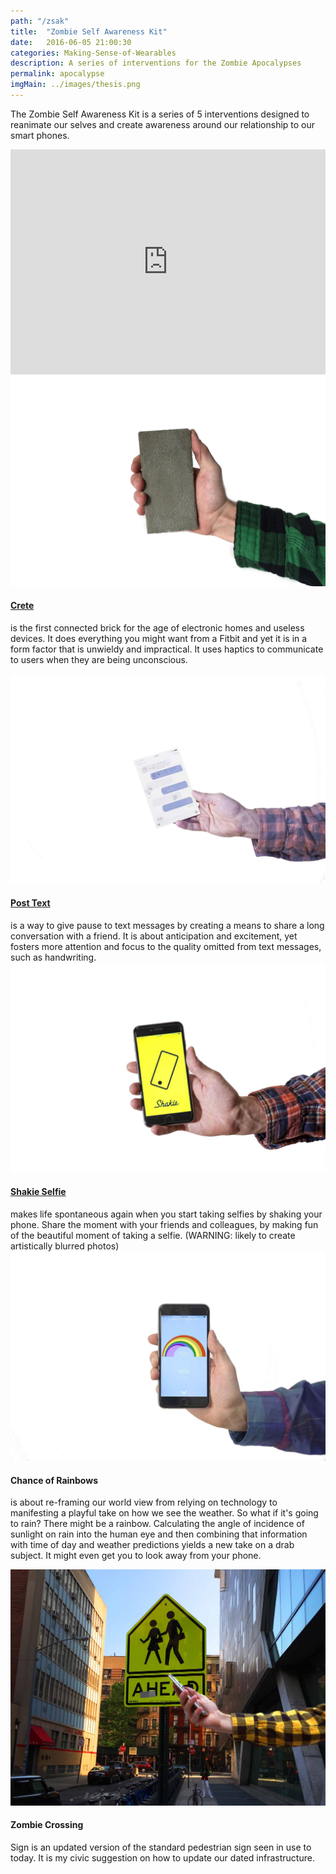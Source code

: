 ```yaml
---
path: "/zsak"
title:  "Zombie Self Awareness Kit"
date:   2016-06-05 21:00:30
categories: Making-Sense-of-Wearables
description: A series of interventions for the Zombie Apocalypses
permalink: apocalypse
imgMain: ../images/thesis.png
---
```

<div className="row">
	<div className="col-sm-12">
		<p>
			The Zombie Self Awareness Kit is a series of 5 interventions designed to reanimate our selves and create awareness around our relationship to our smart phones. 
		</p>
	</div>
	<iframe src="https://player.vimeo.com/video/166993010" width="100%" height="360" frameborder="0" webkitallowfullscreen mozallowfullscreen allowfullscreen ></iframe>
</div>
<div className="row p-break">	
	<div className="col-sm-5">
		<img src="../images/crete.png" className="img-responsive icon center-block" alt="Responsive image"/>
	</div>
	<div className="col-sm-4 center-block">
		<p>
			<h4> <a href="http://www.samsadtler.com/crete">Crete </a> </h4>
			is the first connected brick for the age of electronic homes and useless devices. It does everything you might want from a Fitbit and yet it is in a form factor that is unwieldy and impractical. It uses haptics to communicate to users when they are being unconscious.
		</p>
	</div>
</div>
<div className="row p-break">
	<div className="col-sm-5">
		<img src="../images/post-text.jpg" className="img-responsive icon center-block" alt="Responsive image"/>
	</div>	
	<div className="col-sm-5">
		<h4> <a href="http://www.samsadtler.com/posttext">Post Text</a> </h4>
		is a way to give pause to text messages by creating a means to share a long conversation with a friend. It is about anticipation and excitement, yet fosters more attention and focus to the quality omitted from text messages, such as handwriting.
	</div>
</div>
<div className="row">
	<div className="col-sm-5">
		<img src="../images/shakie-hand.jpg" className="img-responsive icon center-block" alt="Responsive image"/>
	</div>
	<div className="col-sm-5">
		<h4> <a href="http://www.samsadtler.com/shakie">Shakie Selfie</a> </h4> 
		makes life spontaneous again when you start taking selfies by shaking your phone. Share the moment with your friends and colleagues, by making fun of the beautiful moment of taking a selfie. (WARNING: likely to create artistically blurred photos)
	</div>
</div>
<div className="row p-break">
	<div className="col-sm-5">
		<img src="../images/chanceofrainbows.jpg" className="img-responsive icon center-block" alt="Responsive image"/>
	</div>
	<div className="col-sm-5">
		<p>
			<h4> Chance of Rainbows </h4>
			is about re-framing our world view from relying on technology to manifesting a playful take on how we see the weather. So what if it's going to rain? There might be a rainbow. Calculating the angle of incidence of sunlight on rain into the human eye and then combining that information with time of day and weather predictions yields a new take on a drab subject. It might even get you to look away from your phone.
		</p>
	</div>
</div>
<div className="row p-break">	
	<div className="col-sm-5">
		<img src="../images/zombie-hand.jpg" className="img-responsive icon center-block" alt="Responsive image"/>
	</div>
	<div className="col-sm-5">
		<h4> Zombie Crossing </h4>
		Sign is an updated version of the standard pedestrian sign seen in use to today. It is my civic suggestion on how to update our dated infrastructure.			
	</div>
</div>




